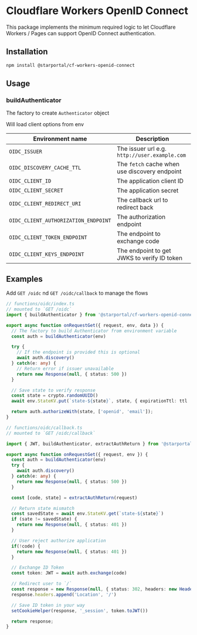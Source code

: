Cloudflare Workers OpenID Connect
===

This package implements the minimum required logic to let Cloudflare Workers / Pages can support OpenID Connect authentication.

## Installation

```bash
npm install @starportal/cf-workers-openid-connect
```

## Usage

### buildAuthenticator

The factory to create `Authenticator` object

Will load client options from env

| Environment name                     | Description                                   |
|--------------------------------------|-----------------------------------------------|
| `OIDC_ISSUER`                        | The issuer url e.g. `http://user.example.com` |
| `OIDC_DISCOVERY_CACHE_TTL`           | The `fetch` cache when use discovery endpoint |
| `OIDC_CLIENT_ID`                     | The application client ID                     |
| `OIDC_CLIENT_SECRET`                 | The application secret                        |
| `OIDC_CLIENT_REDIRECT_URI`           | The callback url to redirect back             |
| `OIDC_CLIENT_AUTHORIZATION_ENDPOINT` | The authorization endpoint                    |
| `OIDC_CLIENT_TOKEN_ENDPOINT`         | The endpoint to exchange code                 |
| `OIDC_CLIENT_KEYS_ENDPOINT`          | The endpoint to get JWKS to verify ID token   |

## Examples

Add `GET /oidc` nd `GET /oidc/callback` to manage the flows

```ts
// functions/oidc/index.ts
// mounted to `GET /oidc`
import { buildAuthenticator } from '@starportal/cf-workers-openid-connect'

export async function onRequestGet({ request, env, data }) {
  // The factory to build Authenticator from environment variable
  const auth = buildAuthenticator(env)

  try {
    // If the endpoint is provided this is optional
    await auth.discovery()
  } catch(e: any) {
    // Return error if issuer unavailable
    return new Response(null, { status: 500 })
  }

  // Save state to verify response
  const state = crypto.randomUUID()
  await env.StateKV.put(`state-${state}`, state, { expirationTtl: ttl || 60 })

  return auth.authorizeWith(state, ['openid', 'email']);
}
```

```ts
// functions/oidc/callback.ts
// mounted to `GET /oidc/callback`

import { JWT, buildAuthenticator, extractAuthReturn } from '@starportal/pages-openid-connect'

export async function onRequestGet({ request, env }) {
  const auth = buildAuthenticator(env)
  try {
    await auth.discovery()
  } catch(e: any) {
    return new Response(null, { status: 500 })
  }

  const [code, state] = extractAuthReturn(request)

  // Return state mismatch
  const savedState = await env.StateKV.get(`state-${state}`)
  if (sate != savedState) {
    return new Response(null, { status: 401 })
  }

  // User reject authorize application
  if(!code) {
    return new Response(null, { status: 401 })
  }

  // Exchange ID Token
  const token: JWT = await auth.exchange(code)

  // Redirect user to `/`
  const response = new Response(null, { status: 302, headers: new Headers() })
  response.headers.append('Location', '/')

  // Save ID token in your way
  setCookieHelper(response, '_session', token.toJWT())

  return response;
}
```
